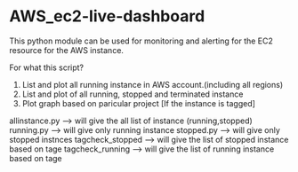 # AWS_ec2-live-dashboard
This python module can be used for monitoring and alerting for the EC2 resource for the AWS instance.

For what this script?
1. List and plot all running instance in AWS account.(including all regions)
2. List and plot of all running, stopped and terminated instance 
3. Plot graph based on paricular project [If the instance is tagged]


allinstance.py --> will give the all list of instance (running,stopped)
running.py --> will give only running instance 
stopped.py --> will give only stopped instnces
tagcheck_stopped --> will give the list of stopped instance based on tage
tagcheck_running --> will give the list of running instance based on tage
